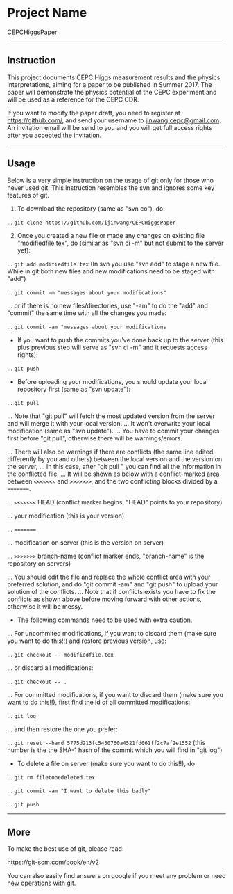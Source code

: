 # Project Name

CEPCHiggsPaper

---

## Instruction

This project documents CEPC Higgs measurement results and the physics interpretations, aiming for a paper to be published in Summer 2017. 
The paper will demonstrate the physics potential of the CEPC experiment and will be used as a reference for the CEPC CDR.

If you want to modify the paper draft, you need to register at https://github.com/, and send your username to jinwang.cepc@gmail.com.
An invitation email will be send to you and you will get full access rights after you accepted the invitation.

---

## Usage

Below is a very simple instruction on the usage of git only for those who never used git. 
This instruction resembles the svn and ignores some key features of git.

1. To download the repository (same as "svn co"), do:

... `git clone https://github.com/ijinwang/CEPCHiggsPaper`

2. Once you created a new file or made any changes on existing file "modifiedfile.tex", do (similar as "svn ci -m" but not submit to the server yet):

... `git add modifiedfile.tex`  (In svn you use "svn add" to stage a new file. While in git both new files and new modifications need to be staged with "add")

... `git commit -m "messages about your modifications"`

... or if there is no new files/directories, use "-am" to do the "add" and "commit" the same time with all the changes you made:

... `git commit -am "messages about your modifications`

* If you want to push the commits you’ve done back up to the server (this plus previous step will serve as "svn ci -m" and it requests access rights):

... `git push`

* Before uploading your modifications, you should update your local repository first (same as "svn update"):

... `git pull`

... Note that "git pull" will fetch the most updated version from the server and will merge it with your local version.
... It won't overwrite your local modification (same as "svn update"). 
... You have to commit your changes first before "git pull", otherwise there will be warnings/errors.

... There will also be warnings if there are conflicts (the same line edited differently by you and others) between the local version and the version on the server, 
... In this case, after "git pull " you can find all the information in the conflicted file. 
... It will be shown as below with a conflict-marked area between `<<<<<<<` and `>>>>>>>`, and the two conflicting blocks divided by a `=======`.

... `<<<<<<<` HEAD (conflict marker begins, "HEAD" points to your repository)

... your modification  (this is your version)

... `=======`

... modification on server (this is the version on server)

... `>>>>>>>` branch-name (conflict marker ends, "branch-name" is the repository on servers)

... You should edit the file and replace the whole conflict area with your preferred solution, and do "git commit -am" and "git push" to upload your solution of the conflicts.
... Note that if conflicts exists you have to fix the conflicts as shown above before moving forward with other actions, otherwise it will be messy.



* The following commands need to be used with extra caution.

... For uncommited modifications, if you want to discard them (make sure you want to do this!!) and restore previous version, use:

... `git checkout -- modifiedfile.tex`

... or discard all modifications:

... `git checkout -- . `

... For committed modifications, if you want to discard them (make sure you want to do this!!), first find the id of all committed modifications:

... `git log`

... and then restore the one you prefer:

... `git reset --hard 5775d213fc5450760a4521fd061ff2c7af2e1552`  (this number is the the SHA-1 hash of the commit which you will find in "git log")

* To delete a file on server (make sure you want to do this!!), do 

... `git rm filetobedeleted.tex`

... `git commit -am "I want to delete this badly"`

... `git push`

---

## More

To make the best use of git, please read:

https://git-scm.com/book/en/v2

You can also easily find answers on google if you meet any problem or need new operations with git.
